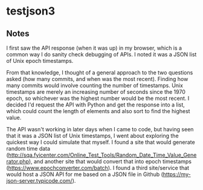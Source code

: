 # testjson3

## Notes
I first saw the API response (when it was up) in my browser, which is a common way I do sanity check debugging of APIs. I noted it was a JSON list of Unix epoch timestamps.

From that knowledge, I thought of a general approach to the two questions asked (how many commits, and when was the most recent). Finding how many commits would involve counting the number of timestamps. Unix timestamps are merely an increasing number of seconds since the 1970 epoch, so whichever was the highest number would be the most recent. I decided I'd request the API with Python and get the response into a list, which could count the length of elements and also sort to find the highest value.

The API wasn't working in later days when I came to code, but having seen that it was a JSON list of Unix timestamps, I went about exploring the quickest way I could simulate that myself. I found a site that would generate random time data (http://sqa.fyicenter.com/Online_Test_Tools/Random_Date_Time_Value_Generator.php), and another site that would convert that into epoch timestamps (https://www.epochconverter.com/batch). I found a third site/service that would host a JSON API for me based on a JSON file in Github (https://my-json-server.typicode.com/).
